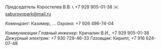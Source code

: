*Председатель*
Коростелев В.В.
📞 +7 929 905-01-38
✉️ saburovopark@mail.ru

_Комендант_: Казимир, ...
_Охрана_: +7 926 496-74-04

*Коммуникации*
_Главный инженер_: Кричалин В.И., +7 929 905-01-38
_Дежурный электрик_: +7 930 729-46-33
_Газовщик_: Кирилл, +7 916 624-07-48

